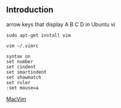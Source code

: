 ## Introduction



arrow keys that display A B C D in Ubuntu vi

```shell
sudo apt-get install vim
```



```shell
vim ~/.vimrc
```



```
syntax on
set number
set cindent
set smartindent
set showmatch
set ruler
:set mouse=a
```





[MacVim](https://macvim.org/)